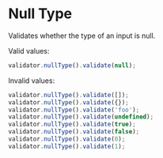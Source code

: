 # Null Type

Validates whether the type of an input is null.

Valid values:

```js
validator.nullType().validate(null);
```

Invalid values:

```js
validator.nullType().validate([]);
validator.nullType().validate({});
validator.nullType().validate('foo');
validator.nullType().validate(undefined);
validator.nullType().validate(true);
validator.nullType().validate(false);
validator.nullType().validate(0);
validator.nullType().validate(1);
```
